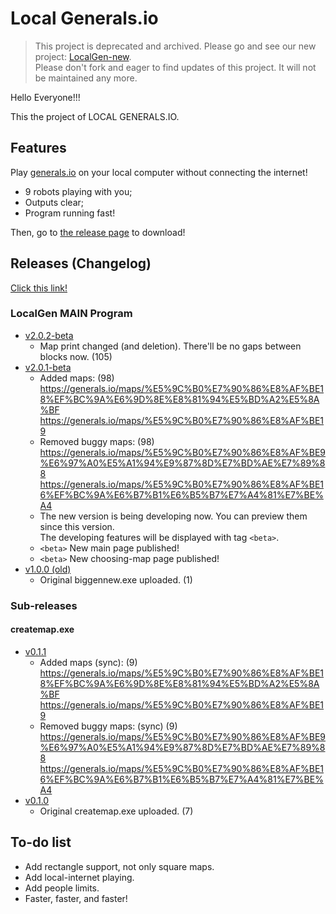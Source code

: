 # Local Generals.io

> This project is deprecated and archived. Please go and see our new project: [LocalGen-new](http://github.com/LocalGen-dev/LocalGen-new).  
> Please don't fork and eager to find updates of this project. It will not be maintained any more.

Hello Everyone!!!

This the project of LOCAL GENERALS.IO.

## Features

Play [generals.io](http://generals.io) on your local computer without connecting the internet!

- 9 robots playing with you;
- Outputs clear;
- Program running fast!

Then, go to [the release page](http://github.com/AppOfficer/Local-Generals.io/releases) to download!

## Releases (Changelog)

[Click this link!](http://github.com/AppOfficer/Local-Generals.io/releases)

### LocalGen MAIN Program

- [v2.0.2-beta](http://github.com/AppOfficer/Local-Generals.io/releases/tag/v2.0.2-beta)
  - Map print changed (and deletion). There'll be no gaps between blocks now. (105)
- [v2.0.1-beta](http://github.com/AppOfficer/Local-Generals.io/releases/tag/v2.0.1-beta)
  - Added maps: (98)  
    <https://generals.io/maps/%E5%9C%B0%E7%90%86%E8%AF%BE18%EF%BC%9A%E6%9D%8E%E8%81%94%E5%BD%A2%E5%8A%BF>  
    <https://generals.io/maps/%E5%9C%B0%E7%90%86%E8%AF%BE19>
  - Removed buggy maps: (98)  
    <https://generals.io/maps/%E5%9C%B0%E7%90%86%E8%AF%BE9%E6%97%A0%E5%A1%94%E9%87%8D%E7%BD%AE%E7%89%88>  
    <https://generals.io/maps/%E5%9C%B0%E7%90%86%E8%AF%BE16%EF%BC%9A%E6%B7%B1%E6%B5%B7%E7%A4%81%E7%BE%A4>
  - The new version is being developing now. You can preview them since this version.  
    The developing features will be displayed with tag `<beta>`.
  - `<beta>` New main page published!
  - `<beta>` New choosing-map page published!
- [v1.0.0 (old)](http://github.com/AppOfficer/Local-Generals.io/releases/tag/v1.0.0)
  - Original biggennew.exe uploaded. (1)

### Sub-releases

#### createmap.exe

- [v0.1.1](http://github.com/AppOfficer/Local-Generals.io/releases/tag/v2.0.1-beta)
  - Added maps (sync): (9)  
    <https://generals.io/maps/%E5%9C%B0%E7%90%86%E8%AF%BE18%EF%BC%9A%E6%9D%8E%E8%81%94%E5%BD%A2%E5%8A%BF>  
    <https://generals.io/maps/%E5%9C%B0%E7%90%86%E8%AF%BE19>
  - Removed buggy maps: (sync) (9)  
    <https://generals.io/maps/%E5%9C%B0%E7%90%86%E8%AF%BE9%E6%97%A0%E5%A1%94%E9%87%8D%E7%BD%AE%E7%89%88>  
    <https://generals.io/maps/%E5%9C%B0%E7%90%86%E8%AF%BE16%EF%BC%9A%E6%B7%B1%E6%B5%B7%E7%A4%81%E7%BE%A4>
- [v0.1.0](http://github.com/AppOfficer/Local-Generals.io/releases/tag/v1.0.0)
  - Original createmap.exe uploaded. (7)

## To-do list

- Add rectangle support, not only square maps.
- Add local-internet playing.
- Add people limits.
- Faster, faster, and faster!
